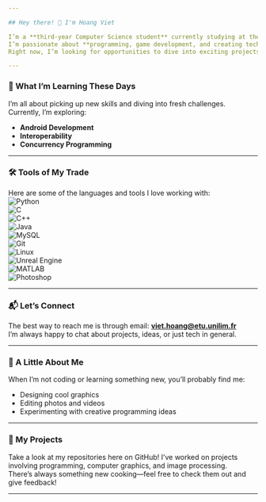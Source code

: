 ```yaml
---

## Hey there! 👋 I'm Hoang Viet

I’m a **third-year Computer Science student** currently studying at the **University of Limoges, France**.  
I’m passionate about **programming, game development, and creating tech solutions** that make a difference.  
Right now, I’m looking for opportunities to dive into exciting projects and grow as a developer. Let’s build something amazing together!

---
```


### 🌱 What I’m Learning These Days
I’m all about picking up new skills and diving into fresh challenges.  
Currently, I’m exploring:  
- **Android Development**  
- **Interoperability**  
- **Concurrency Programming**

---

### 🛠️ Tools of My Trade
Here are some of the languages and tools I love working with:  
![Python](https://img.shields.io/badge/-Python-3776AB?logo=python&logoColor=white&style=flat)  
![C](https://img.shields.io/badge/-C-A8B9CC?logo=c&logoColor=white&style=flat)  
![C++](https://img.shields.io/badge/-C++-00599C?logo=cplusplus&logoColor=white&style=flat)  
![Java](https://img.shields.io/badge/-Java-007396?logo=java&logoColor=white&style=flat)  
![MySQL](https://img.shields.io/badge/-MySQL-4479A1?logo=mysql&logoColor=white&style=flat)  
![Git](https://img.shields.io/badge/-Git-F05032?logo=git&logoColor=white&style=flat)  
![Linux](https://img.shields.io/badge/-Linux-FCC624?logo=linux&logoColor=black&style=flat)  
![Unreal Engine](https://img.shields.io/badge/-Unreal%20Engine-0E1128?logo=unreal-engine&logoColor=white&style=flat)  
![MATLAB](https://img.shields.io/badge/-MATLAB-0076A8?logo=mathworks&logoColor=white&style=flat)  
![Photoshop](https://img.shields.io/badge/-Photoshop-31A8FF?logo=adobe-photoshop&logoColor=white&style=flat)  

---

### 📬 Let’s Connect
The best way to reach me is through email: **viet.hoang@etu.unilim.fr**  
I’m always happy to chat about projects, ideas, or just tech in general.  

---

### 🎨 A Little About Me
When I’m not coding or learning something new, you’ll probably find me:  
- Designing cool graphics  
- Editing photos and videos  
- Experimenting with creative programming ideas  

---

### 🚀 My Projects
Take a look at my repositories here on GitHub! I’ve worked on projects involving programming, computer graphics, and image processing.  
There’s always something new cooking—feel free to check them out and give feedback!  

---
